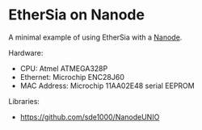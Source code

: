 EtherSia on Nanode
==================

A minimal example of using EtherSia with a [Nanode].


Hardware:

* CPU: Atmel ATMEGA328P
* Ethernet: Microchip ENC28J60
* MAC Address: Microchip 11AA02E48 serial EEPROM

Libraries:

* https://github.com/sde1000/NanodeUNIO


[Nanode]:  http://www.nanode.eu/
